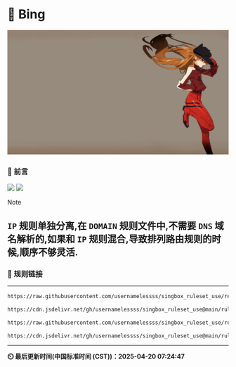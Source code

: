 
# 🧸 Bing
![](https://raw.githubusercontent.com/usernamelessss/picture-bed/main/images/202504042256831.jpg)
### 📣 前言
![](https://shields.io/badge/-移除重复规则-ff69b4) ![](https://shields.io/badge/-IP&nbsp;规则单独存放不与&nbsp;DOMAIN&nbsp;等混合-green)
> [!NOTE]
**`IP` 规则单独分离,在 `DOMAIN` 规则文件中,不需要 `DNS` 域名解析的,如果和 `IP` 规则混合,导致排列路由规则的时候,顺序不够灵活.**
---

###  🔗 规则链接
---

```url
https://raw.githubusercontent.com/usernamelessss/singbox_ruleset_use/refs/heads/main/rule/Bing/Bing_No_IP.json
```

```url
https://cdn.jsdelivr.net/gh/usernamelessss/singbox_ruleset_use@main/rule/Bing/Bing_No_IP.json
```

```url
https://raw.githubusercontent.com/usernamelessss/singbox_ruleset_use/refs/heads/main/rule/Bing/Bing_No_IP.srs
```

```url
https://cdn.jsdelivr.net/gh/usernamelessss/singbox_ruleset_use@main/rule/Bing/Bing_No_IP.srs
```

---
**⏲️ 最后更新时间(中国标准时间 (CST))：2025-04-20 07:24:47**